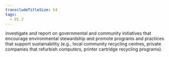 ```yaml
---
transcludeTitleSize: h4
tags:
  - D1.2
---
```

investigate and report on governmental and community initiatives that encourage environmental stewardship and promote programs and practices that support sustainability (e.g., local community recycling centres, private companies that refurbish computers, printer cartridge recycling programs).